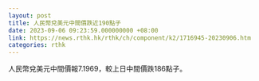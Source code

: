 ```yaml
---
layout: post
title: 人民幣兌美元中間價跌近190點子
date: 2023-09-06 09:23:59.000000000 +08:00
link: https://news.rthk.hk/rthk/ch/component/k2/1716945-20230906.htm
categories: rthk
---
```


人民幣兌美元中間價報7.1969，較上日中間價跌186點子。
